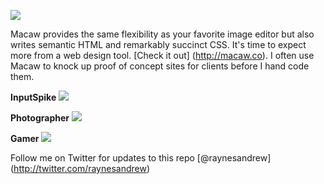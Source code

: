![](https://raw.github.com/raynesandrew/Macaw-Templates/master/Screenshots/macaw-logo.png)

Macaw provides the same flexibility as your favorite image editor but also writes semantic HTML and remarkably succinct CSS. It's time to expect more from a web design tool. [Check it out] (http://macaw.co). I often use Macaw to knock up proof of concept sites for clients before I hand code them.


**InputSpike**
![](https://raw.github.com/raynesandrew/Macaw-Templates/master/Screenshots/InputSpike.png)

**Photographer**
![](https://raw.github.com/raynesandrew/Macaw-Templates/master/Screenshots/Photographer.png)

**Gamer**
![](https://raw.github.com/raynesandrew/Macaw-Templates/master/Screenshots/Gamer.png)


Follow me on Twitter for updates to this repo [@raynesandrew] (http://twitter.com/raynesandrew)

